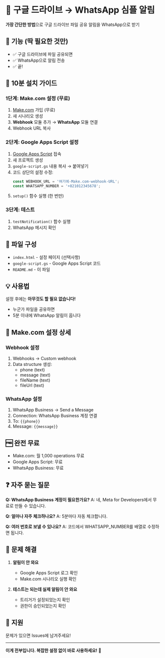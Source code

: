 # 📱 구글 드라이브 → WhatsApp 심플 알림

**가장 간단한 방법**으로 구글 드라이브 파일 공유 알림을 WhatsApp으로 받기

## 🎯 기능 (딱 필요한 것만)

- ✅ 구글 드라이브에 파일 공유되면
- ✅ WhatsApp으로 알림 전송
- ✅ 끝!

## 🚀 10분 설치 가이드

### 1단계: Make.com 설정 (무료)

1. [Make.com](https://www.make.com) 가입 (무료)
2. 새 시나리오 생성
3. **Webhook** 모듈 추가 → **WhatsApp** 모듈 연결
4. Webhook URL 복사

### 2단계: Google Apps Script 설정

1. [Google Apps Script](https://script.google.com) 접속
2. 새 프로젝트 생성
3. `google-script.gs` 내용 복사 → 붙여넣기
4. 코드 상단의 설정 수정:
   ```javascript
   const WEBHOOK_URL = '여기에-Make.com-webhook-URL';
   const WHATSAPP_NUMBER = '+821012345678';
   ```
5. `setup()` 함수 실행 (한 번만)

### 3단계: 테스트

1. `testNotification()` 함수 실행
2. WhatsApp 메시지 확인

## 📝 파일 구성

- `index.html` - 설정 페이지 (선택사항)
- `google-script.gs` - Google Apps Script 코드
- `README.md` - 이 파일

## 💡 사용법

설정 후에는 **아무것도 할 필요 없습니다!**

- 누군가 파일을 공유하면
- 5분 이내에 WhatsApp 알림이 옵니다

## 🔧 Make.com 설정 상세

### Webhook 설정
1. Webhooks → Custom webhook
2. Data structure 생성:
   - phone (text)
   - message (text)
   - fileName (text)
   - fileUrl (text)

### WhatsApp 설정
1. WhatsApp Business → Send a Message
2. Connection: WhatsApp Business 계정 연결
3. To: `{{phone}}`
4. Message: `{{message}}`

## 🆓 완전 무료

- Make.com: 월 1,000 operations 무료
- Google Apps Script: 무료
- WhatsApp Business: 무료

## ❓ 자주 묻는 질문

**Q: WhatsApp Business 계정이 필요한가요?**
A: 네, Meta for Developers에서 무료로 만들 수 있습니다.

**Q: 얼마나 자주 체크하나요?**
A: 5분마다 자동 체크합니다.

**Q: 여러 번호로 보낼 수 있나요?**
A: 코드에서 WHATSAPP_NUMBER를 배열로 수정하면 됩니다.

## 🚨 문제 해결

1. **알림이 안 와요**
   - Google Apps Script 로그 확인
   - Make.com 시나리오 실행 확인

2. **테스트는 되는데 실제 알림이 안 와요**
   - 트리거가 설정되었는지 확인
   - 권한이 승인되었는지 확인

## 📧 지원

문제가 있으면 Issues에 남겨주세요!

---

**이게 전부입니다. 복잡한 설정 없이 바로 사용하세요!** 🎉
